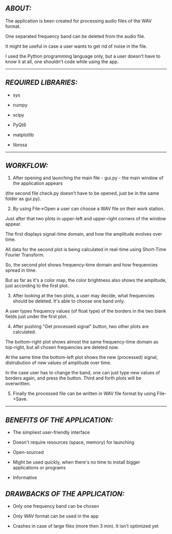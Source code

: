 ## *ABOUT:*


The application is been created for processing audio files of the WAV format.

One separated frequency band can be deleted from the audio file. 

It might be useful in case a user wants to get rid of noise in the file.

I used the Python programming language only, but a user doesn't have to know it at all, one shouldn't code while using the app.

------------------------------------------------------------------------------------------------------------------------------------------

## *REQUIRED LIBRARIES:*


* sys

* numpy

* scipy

* PyQt6

* matplotlib

* librosa

------------------------------------------------------------------------------------------------------------------------------------------

## *WORKFLOW:*


1. After opening and launching the main file - gui.py - the main window of the application appears 

(the second file check.py doesn't have to be opened, just be in the same folder as gui.py).


2. By using File->Open a user can choose a WAV file on their work station.

Just after that two plots in upper-left and upper-right corners of the window appear.

The first displays signal-time domain, and how the amplitude evolves over time.

All data for the second plot is being calculated in real-time using Short-Time Fourier Transform.

So, the second plot shows frequency-time domain and how frequencies spread in time. 

But as far as it's a color map, the color brightness also shows the amplitude, just according to the first plot.


3. After looking at the two plots, a user may decide, what frequencies should be deleted. It's able to choose one band only.

A user types frequency values (of float type) of the borders in the two blank fields just under the first plot.


4. After pushing "Get processed signal" button, two other plots are calculated.

The bottom-right plot shows almost the same frequency-time domain as top-right, but all chosen frequencies are deleted now.

At the same time the bottom-left plot shows the new (processed) signal, distrubution of new values of amplitude over time.

In the case user has to change the band, one can just type new values of borders again, and press the button. Third and forth plots will be overwritten.
		

5. Finally the processed file can be written in WAV file format by using File->Save.

----------------------------------------------------------------------------------------------------------------------------------------------

## *BENEFITS OF THE APPLICATION:*


+ The simpliest user-friendly interface

+ Doesn't require resources (space, memory) for launching

+ Open-sourced

+ Might be used quickly, when there's no time
  to install bigger applications or programs
	
+ Informative


## *DRAWBACKS OF THE APPLICATION:*

- Only one frequency band can be chosen

- Only WAV format can be used in the app

- Crashes in case of large files (more then 3 min). It isn't optimized yet

